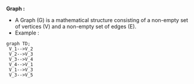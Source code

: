 **Graph :** 
   - A Graph (G) is a mathematical structure consisting of a non-empty set of vertices (V) and a non-empty set of edges (E).
   - Example : 

   ```mermaid
   graph TD;
    V_1-->V_2
    V_2-->V_3
    V_3-->V_4
    V_4-->V_1
    V_1-->V_3
    V_3-->V_5

   ```

